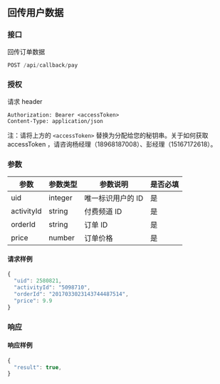 ## 回传用户数据

### 接口
回传订单数据

```js
POST /api/callback/pay
```
### 授权
请求 header

```
Authorization: Bearer <accessToken>
Content-Type: application/json
```

注：请将上方的 `<accessToken>` 替换为分配给您的秘钥串。关于如何获取 accessToken ，请咨询杨经理（18968187008）、彭经理（15167172618）。

### 参数

| 参数         | 参数类型    | 参数说明       | 是否必填 |
| ---------- | ------- | ---------- | ---- |
| uid        | integer | 唯一标识用户的 ID | 是    |
| activityId | string  | 付费频道 ID    | 是    |
| orderId    | string  | 订单 ID      | 是    |
| price      | number  | 订单价格       | 是    |

#### 请求样例

```js
{
  "uid": 2580821,
  "activityId": "5098710",
  "orderId": "2017033023143744487514",
  "price": 9.9
}
```

### 响应

#### 响应样例
```js
{
  "result": true,
}
```


